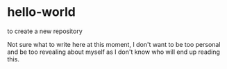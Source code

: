 # hello-world
to create a new repository

Not sure what to write here at this moment, I don't want to be too personal and be too revealing about myself as
I don't know who will end up reading this.
